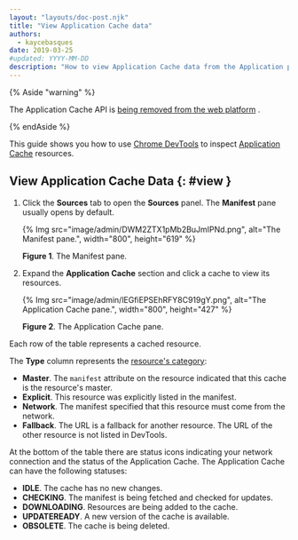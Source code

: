 ```yaml
---
layout: "layouts/doc-post.njk"
title: "View Application Cache data"
authors:
  - kaycebasques
date: 2019-03-25
#updated: YYYY-MM-DD
description: "How to view Application Cache data from the Application panel of Chrome DevTools."
---
```


{% Aside "warning" %}

The Application Cache API is [being removed from the web platform][1] .

{% endAside %}

This guide shows you how to use [Chrome DevTools][2] to inspect [Application Cache][3] resources.

## View Application Cache Data {: #view }

1.  Click the **Sources** tab to open the **Sources** panel. The **Manifest** pane usually opens by
    default.

    {% Img src="image/admin/DWM2ZTX1pMb2BuJmIPNd.png", alt="The Manifest pane.", width="800", height="619" %}

    **Figure 1**. The Manifest pane.

2.  Expand the **Application Cache** section and click a cache to view its resources.

    {% Img src="image/admin/lEGfiEPSEhRFY8C919gY.png", alt="The Application Cache pane.", width="800", height="427" %}

    **Figure 2**. The Application Cache pane.

Each row of the table represents a cached resource.

The **Type** column represents the [resource's category][4]:

- **Master**. The `manifest` attribute on the resource indicated that this cache is the resource's
  master.
- **Explicit**. This resource was explicitly listed in the manifest.
- **Network**. The manifest specified that this resource must come from the network.
- **Fallback**. The URL is a fallback for another resource. The URL of the other resource is not
  listed in DevTools.

At the bottom of the table there are status icons indicating your network connection and the status
of the Application Cache. The Application Cache can have the following statuses:

- **IDLE**. The cache has no new changes.
- **CHECKING**. The manifest is being fetched and checked for updates.
- **DOWNLOADING**. Resources are being added to the cache.
- **UPDATEREADY**. A new version of the cache is available.
- **OBSOLETE**. The cache is being deleted.

[1]: https://web.dev/appcache-removal/
[2]: /docs/devtools
[3]: https://developer.mozilla.org/en-US/docs/Web/API/Window/applicationCache
[4]:
  https://developer.mozilla.org/en-US/docs/Web/HTML/Using_the_application_cache#Resources_in_an_application_cache
